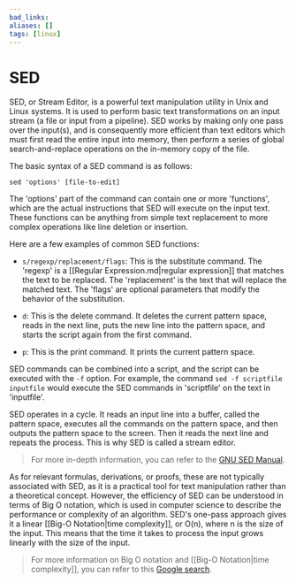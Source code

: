 ```yaml
---
bad_links:
aliases: []
tags: [linux]
---
```

# SED

SED, or Stream Editor, is a powerful text manipulation utility in Unix and Linux systems. It is used to perform basic text transformations on an input stream (a file or input from a pipeline). SED works by making only one pass over the input(s), and is consequently more efficient than text editors which must first read the entire input into memory, then perform a series of global search-and-replace operations on the in-memory copy of the file.

The basic syntax of a SED command is as follows:

```
sed 'options' [file-to-edit]
```

The 'options' part of the command can contain one or more 'functions', which are the actual instructions that SED will execute on the input text. These functions can be anything from simple text replacement to more complex operations like line deletion or insertion.

Here are a few examples of common SED functions:

- `s/regexp/replacement/flags`: This is the substitute command. The 'regexp' is a [[Regular Expression.md|regular expression]] that matches the text to be replaced. The 'replacement' is the text that will replace the matched text. The 'flags' are optional parameters that modify the behavior of the substitution.

- `d`: This is the delete command. It deletes the current pattern space, reads in the next line, puts the new line into the pattern space, and starts the script again from the first command.

- `p`: This is the print command. It prints the current pattern space.

SED commands can be combined into a script, and the script can be executed with the `-f` option. For example, the command `sed -f scriptfile inputfile` would execute the SED commands in 'scriptfile' on the text in 'inputfile'.

SED operates in a cycle. It reads an input line into a buffer, called the pattern space, executes all the commands on the pattern space, and then outputs the pattern space to the screen. Then it reads the next line and repeats the process. This is why SED is called a stream editor.

> For more in-depth information, you can refer to the [GNU SED Manual](https://www.gnu.org/software/sed/manual/sed.html).

As for relevant formulas, derivations, or proofs, these are not typically associated with SED, as it is a practical tool for text manipulation rather than a theoretical concept. However, the efficiency of SED can be understood in terms of Big O notation, which is used in computer science to describe the performance or complexity of an algorithm. SED's one-pass approach gives it a linear [[Big-O Notation|time complexity]], or O(n), where n is the size of the input. This means that the time it takes to process the input grows linearly with the size of the input.

> For more information on Big O notation and [[Big-O Notation|time complexity]], you can refer to this [Google search](https://www.google.com/search?q=Big+O+notation+and+time+complexity).